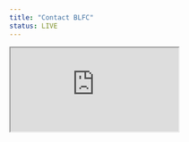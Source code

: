 ```yaml
---
title: "Contact BLFC"
status: LIVE
---
```


<iframe id="contact-iframe" src="https://api.goblfc.org/contact.php?iframe=true"></iframe>